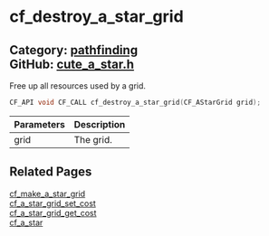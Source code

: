 [](../header.md ':include')

# cf_destroy_a_star_grid

Category: [pathfinding](/api_reference?id=pathfinding)  
GitHub: [cute_a_star.h](https://github.com/RandyGaul/cute_framework/blob/master/include/cute_a_star.h)  
---

Free up all resources used by a grid.

```cpp
CF_API void CF_CALL cf_destroy_a_star_grid(CF_AStarGrid grid);
```

Parameters | Description
--- | ---
grid | The grid.

## Related Pages

[cf_make_a_star_grid](/pathfinding/cf_make_a_star_grid.md)  
[cf_a_star_grid_set_cost](/pathfinding/cf_a_star_grid_set_cost.md)  
[cf_a_star_grid_get_cost](/pathfinding/cf_a_star_grid_get_cost.md)  
[cf_a_star](/pathfinding/cf_a_star.md)  
